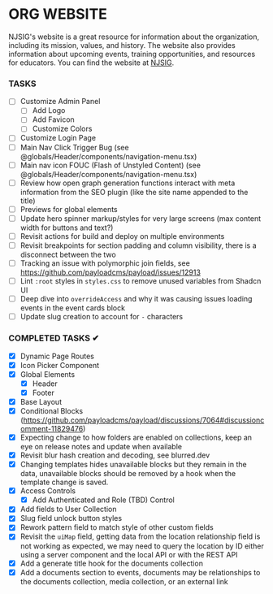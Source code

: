 # ORG WEBSITE

NJSIG's website is a great resource for information about the organization, including its mission, values, and history. The website also provides information about upcoming events, training opportunities, and resources for educators. You can find the website at [NJSIG](https://www.njsig.org/).

### TASKS

- [ ] Customize Admin Panel
  - [ ] Add Logo
  - [ ] Add Favicon
  - [ ] Customize Colors
- [ ] Customize Login Page
- [ ] Main Nav Click Trigger Bug (see @globals/Header/components/navigation-menu.tsx)
- [ ] Main nav icon FOUC (Flash of Unstyled Content) (see @globals/Header/components/navigation-menu.tsx)
- [ ] Review how open graph generation functions interact with meta information from the SEO plugin (like the site name appended to the title)
- [ ] Previews for global elements
- [ ] Update hero spinner markup/styles for very large screens (max content width for buttons and text?)
- [ ] Revisit actions for build and deploy on multiple environments
- [ ] Revisit breakpoints for section padding and column visibility, there is a disconnect between the two
- [ ] Tracking an issue with polymorphic join fields, see https://github.com/payloadcms/payload/issues/12913
- [ ] Lint `:root` styles in `styles.css` to remove unused variables from Shadcn UI
- [ ] Deep dive into `overrideAccess` and why it was causing issues loading events in the event cards block
- [ ] Update slug creation to account for `-` characters

### COMPLETED TASKS ✔

- [x] Dynamic Page Routes
- [x] Icon Picker Component
- [x] Global Elements
  - [x] Header
  - [x] Footer
- [x] Base Layout
- [x] Conditional Blocks (https://github.com/payloadcms/payload/discussions/7064#discussioncomment-11829476)
- [x] Expecting change to how folders are enabled on collections, keep an eye on release notes and update when available
- [x] Revisit blur hash creation and decoding, see blurred.dev
- [x] Changing templates hides unavailable blocks but they remain in the data, unavailable blocks should be removed by a hook when the template change is saved.
- [x] Access Controls
  - [x] Add Authenticated and Role (TBD) Control
- [x] Add fields to User Collection
- [x] Slug field unlock button styles
- [x] Rework pattern field to match style of other custom fields
- [x] Revisit the `uiMap` field, getting data from the location relationship field is not working as expected, we may need to query the location by ID either using a server component and the local API or with the REST API
- [x] Add a generate title hook for the documents collection
- [x] Add a documents section to events, documents may be relationships to the documents collection, media collection, or an external link
